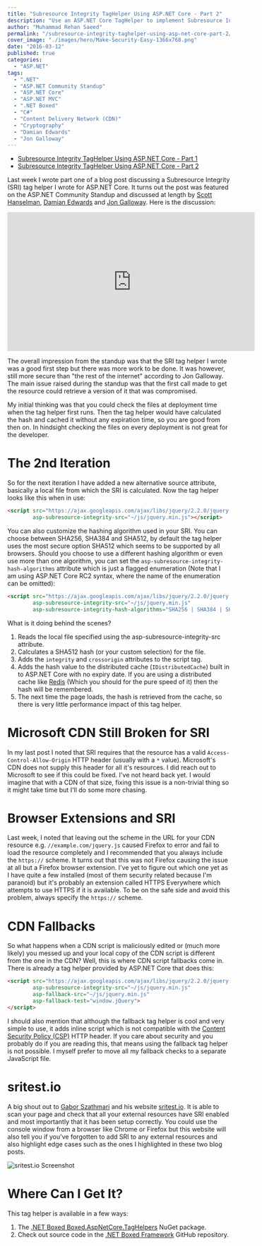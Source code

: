 ```yaml
---
title: "Subresource Integrity TagHelper Using ASP.NET Core - Part 2"
description: "Use an ASP.NET Core TagHelper to implement Subresource Integrity (SRI) to ensure that external resources have not been tampered with. With is part 2."
author: "Muhammad Rehan Saeed"
permalink: "/subresource-integrity-taghelper-using-asp-net-core-part-2/"
cover_image: "./images/hero/Make-Security-Easy-1366x768.png"
date: "2016-03-12"
published: true
categories:
  - "ASP.NET"
tags:
  - ".NET"
  - "ASP.NET Community Standup"
  - "ASP.NET Core"
  - "ASP.NET MVC"
  - ".NET Boxed"
  - "C#"
  - "Content Delivery Network (CDN)"
  - "Cryptography"
  - "Damian Edwards"
  - "Jon Galloway"
---
```


- [Subresource Integrity TagHelper Using ASP.NET Core - Part 1](/subresource-integrity-taghelper-using-asp-net-core/)
- [Subresource Integrity TagHelper Using ASP.NET Core - Part 2](/subresource-integrity-taghelper-using-asp-net-core-part-2/)

Last week I wrote part one of a blog post discussing a Subresource Integrity (SRI) tag helper I wrote for ASP.NET Core. It turns out the post was featured on the ASP.NET Community Standup and discussed at length by [Scott Hanselman](http://twitter.com/shanselman), [Damian Edwards](http://twitter.com/damianedwards) and [Jon Galloway](http://twitter.com/jongalloway). Here is the discussion:

<iframe width="560" height="315" src="https://www.youtube-nocookie.com/embed/Mu2jol8EmVo" frameborder="0" allow="accelerometer; encrypted-media; gyroscope; picture-in-picture" allowfullscreen></iframe>

The overall impression from the standup was that the SRI tag helper I wrote was a good first step but there was more work to be done. It was however, still more secure than "the rest of the internet" according to Jon Galloway. The main issue raised during the standup was that the first call made to get the resource could retrieve a version of it that was compromised.

My initial thinking was that you could check the files at deployment time when the tag helper first runs. Then the tag helper would have calculated the hash and cached it without any expiration time, so you are good from then on. In hindsight checking the files on every deployment is not great for the developer.

# The 2nd Iteration

So for the next iteration I have added a new alternative source attribute, basically a local file from which the SRI is calculated. Now the tag helper looks like this when in use:

```html
<script src="https://ajax.googleapis.com/ajax/libs/jquery/2.2.0/jquery.min.js" 
        asp-subresource-integrity-src="~/js/jquery.min.js"></script>
```

You can also customize the hashing algorithm used in your SRI. You can choose between SHA256, SHA384 and SHA512, by default the tag helper uses the most secure option SHA512 which seems to be supported by all browsers. Should you choose to use a different hashing algorithm or even use more than one algorithm, you can set the `asp-subresource-integrity-hash-algorithms` attribute which is just a flagged enumeration (Note that I am using ASP.NET Core RC2 syntax, where the name of the enumeration can be omitted):

```html
<script src="https://ajax.googleapis.com/ajax/libs/jquery/2.2.0/jquery.min.js" 
        asp-subresource-integrity-src="~/js/jquery.min.js"
        asp-subresource-integrity-hash-algorithms="SHA256 | SHA384 | SHA512"></script>
```

What is it doing behind the scenes?

1. Reads the local file specified using the asp-subresource-integrity-src  attribute.
2. Calculates a SHA512 hash (or your custom selection) for the file.
3. Adds the `integrity` and `crossorigin` attributes to the script tag.
4. Adds the hash value to the distributed cache (`IDistributedCache`) built in to ASP.NET Core with no expiry date. If you are using a distributed cache like [Redis](http://redis.io/) (Which you should for the pure speed of it) then the hash will be remembered.
5. The next time the page loads, the hash is retrieved from the cache, so there is very little performance impact of this tag helper.

# Microsoft CDN Still Broken for SRI

In my last post I noted that SRI requires that the resource has a valid `Access-Control-Allow-Origin` HTTP header (usually with a `*` value). Microsoft's CDN does not supply this header for all it's resources. I did reach out to Microsoft to see if this could be fixed. I've not heard back yet. I would imagine that with a CDN of that size, fixing this issue is a non-trivial thing so it might take time but I'll do some more chasing.

# Browser Extensions and SRI

Last week, I noted that leaving out the scheme in the URL for your CDN resource e.g. `//example.com/jquery.js` caused Firefox to error and fail to load the resource completely and I recommended that you always include the `https://` scheme. It turns out that this was not Firefox causing the issue at all but a Firefox browser extension. I've yet to figure out which one yet as I have quite a few installed (most of them security related because I'm paranoid) but it's probably an extension called HTTPS Everywhere which attempts to use HTTPS if it is available. To be on the safe side and avoid this problem, always specify the `https://` scheme.

# CDN Fallbacks

So what happens when a CDN script is maliciously edited or (much more likely) you messed up and your local copy of the CDN script is different from the one in the CDN? Well, this is where CDN script fallbacks come in. There is already a tag helper provided by ASP.NET Core that does this:

```html
<script src="https://ajax.googleapis.com/ajax/libs/jquery/2.2.0/jquery.min.js"
        asp-subresource-integrity-src="~/js/jquery.min.js"
        asp-fallback-src="~/js/jquery.min.js"
        asp-fallback-test="window.jQuery">
</script>
```

I should also mention that although the fallback tag helper is cool and very simple to use, it adds inline script which is not compatible with the [Content Security Policy (CSP)](/content-security-policy-for-asp-net-mvc/) HTTP header. If you care about security and you probably do if you are reading this, that means using the fallback tag helper is not possible. I myself prefer to move all my fallback checks to a separate JavaScript file.

# sritest.io

A big shout out to [Gabor Szathmari](https://blog.gaborszathmari.me) and his website [sritest.io](https://sritest.io/). It is able to scan your page and check that all your external resources have SRI enabled and most importantly that it has been setup correctly. You could use the console window from a browser like Chrome or Firefox but this website will also tell you if you've forgotten to add SRI to any external resources and also highlight edge cases such as the ones I highlighted in these two blog posts.

![sritest.io Screenshot](./images/SRI-Test.png)

# Where Can I Get It?

This tag helper is available in a few ways:

1. The [.NET Boxed Boxed.AspNetCore.TagHelpers](https://www.nuget.org/packages/Boxed.AspNetCore.TagHelpers/) NuGet package.
2. Check out source code in the [.NET Boxed Framework](https://github.com/Dotnet-Boxed/Framework) GitHub repository.
